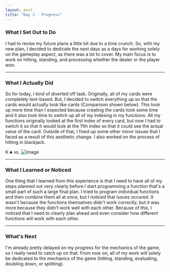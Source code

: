 ```yaml
---
layout: post
title: "Day 2 - Progress"
---
```


### What I Set Out to Do
I had to revise my future plans a little bit due to a time crunch. So, with my new plan, I decided to dedicate the next days as a days for working solely on the gameplay aspect, as there was a lot to cover. My main focus is to work on hitting, standing, and processing whether the dealer or the player won.

---

### What I Actually Did

So for today, I kind of diverted off task. Originally, all of my cards were completely text-based. But, I decided to switch everything up so that the cards would actually look like cards (Comparison shown below). This took up more time than I expected because creating the cards took some time and it also took time to switch up all of my indexing in my functions. All my functions originally looked at the first index of every card, but now I had to switch it so that it would look at the 11th index so that it could see the actual value of the card. Outside of that, I fixed up some other minor issues that I faced as a result of this aesthetic change. I also worked on the process of hitting in blackjack.

K ♣ vs. ![image](https://github.com/user-attachments/assets/ec855c58-93e6-4abd-a3c7-aeba9d3471e4)


---

### What I Learned or Noticed

One thing that I learned from this experience is that I need to have all of my steps planned out very clearly before I start programming a function that's a small part of such a large final plan. I tried to program individual functions and then combine them all at once, but I noticed that issues occured. It wasn't because the functions themselves didn't work correctly, but it was more because they didn't work well with each other. Because of this, I noticed that I need to clearly plan ahead and even consider how different functions will work with each other.

---

### What's Next

I'm already pretty delayed on my progress for the mechanics of the game, so I really need to catch up on that. From now on, all of my work will solely be dedicated to the mechanics of the game (hitting, standing, evaluating, doubling down, or splitting).
